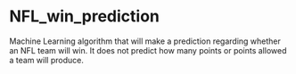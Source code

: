 # NFL_win_prediction
Machine Learning algorithm that will make a prediction regarding whether an NFL team will win. It does not predict how many points or points allowed a team will produce. 
